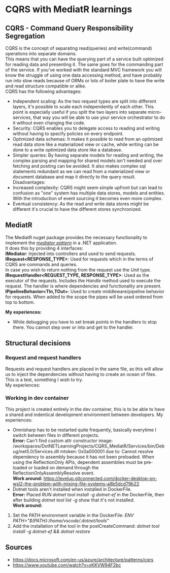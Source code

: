 # CQRS with MediatR learnings

## CQRS - Command Query Responsibility Segregation
CQRS is the concept of separating read(queries) and write(command) operations into separate domains.  
This means that you can have the querying part of a service built optimized for reading data and presenting it. The same goes for the commanding part of the service. If you've worked with the standard MVC framework you will know the struggle of using one data accessing method, and have probably run into slow reads because of ORMs or lots of boiler plate to have the write and read structure compatible or alike.  
CQRS has the following advantages:
- Independent scaling: As the two request types are split into different layers, it's possible to scale each independently of each other. This point is especially useful if you split the two layers into separate micro-services, that way you will be able to use your service orchestrator to do it without even changing the code.
- Security: CQRS enables you to delegate access to reading and writing without having to specify policies on every endpoint.
- Optimized data schemas: It makes it possible to read from an optimized read data store like a materialized view or cache, while writing can be done to a write optimized data store like a database.
- Simpler queries: By having separate models for reading and writing, the complex parsing and mapping for shared models isn't needed and over fetching and posting can be avoided. It also makes complex sql statements redundant as we can read from a materialized view or document database and map it directly to the query result.  
Disadvantages: 
- Increased complexity: CQRS might seem simple upfront but can lead to confusion as "one" system has multiple data stores, models and entities. With the introduction of event sourcing it becomes even more complex.
- Eventual consistency: As the read and write data stores might be different it's crucial to have the different stores synchronized.  

## MediatR
The MediatR nuget package provides the necessary functionality to implement the *[mediator pattern](https://en.wikipedia.org/wiki/Mediator_pattern)* in a .NET application.  
It does this by providing 4 interfaces:  
**IMediator**: Injected into controllers and used to send requests.  
**IRequest<RESPONSE_TYPE>**: Used for requests which in the terms of CQRS are commands and queries.  
In case you wish to return nothing from the request use the *Unit* type.  
**IRequestHandler<REQUEST_TYPE, RESPONSE_TYPE>**: Used as the executor of the requests. Includes the *Handle* method used to execute the request. The handler is where dependencies and functionality are present.  
**IPipelineBehavior<TIn,TOut>**: Used to create middleware/pipeline behavior for requests. When added to the scope the pipes will be used ordered from top to bottom.  

**My experiences:**  
- While debugging you have to set break points in the handlers to stop there. You cannot step over or into and get to the handler.

## Structural decisions
### Request and request handlers
Requests and request handlers are placed in the same file, as this will allow us to inject the dependencies without having to create an ocean of files. This is a test, something I wish to try.  
My experiences:  

### Working in dev container
This project is created entirely in the dev container, this is to be able to have a shared and indentical development environment between developers.
My experiences:  
- Omnisharp has to be restarted quite frequently, basically everytime I switch between files in different projects.  
**Error:** Can't find custom attr constructor image: /workspaces/DotNETLearningProjects/CQRS_MediatR/Services/bin/Debug/net5.0/Services.dll mtoken: 0x0a000001 due to: Cannot resolve dependency to assembly because it has not been preloaded. When using the ReflectionOnly APIs, dependent assemblies must be pre-loaded or loaded on demand through the ReflectionOnlyAssemblyResolve event.  
**Work around:** https://levelup.gitconnected.com/docker-desktop-on-wsl2-the-problem-with-mixing-file-systems-a8b5dcd79b22
- Dotnet tools aren't installed when installed in DockerFile.  
**Error:** Placed *RUN dotnet tool install -g dotnet-ef* in the DockerFile, then after building *dotnet tool list -g* show that it's not installed.  
**Work around:**
1. Set the PATH environment variable in the DockerFile: *ENV PATH="${PATH}:/home/vscode/.dotnet/tools"*
2. Add the installation of the tool in the postCreateCommand: *dotnet tool install -g dotnet-ef && dotnet restore*


## Sources
- https://docs.microsoft.com/en-us/azure/architecture/patterns/cqrs
- https://www.youtube.com/watch?v=xKKVW94F2bc